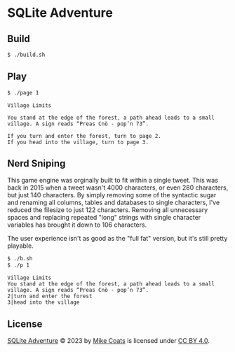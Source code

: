 # SQLite Adventure

## Build

```sh
$ ./build.sh
```

## Play

```sh
$ ./page 1
```

```
Village Limits

You stand at the edge of the forest, a path ahead leads to a small
village. A sign reads “Preas Cnò - pop’n 73”.

If you turn and enter the forest, turn to page 2.
If you head into the village, turn to page 3.
```

## Nerd Sniping

This game engine was orginally built to fit within a single tweet. This
was back in 2015 when a tweet wasn't 4000 characters, or even 280
characters, but just 140 characters. By simply removing some of the
syntactic sugar and renaming all columns, tables and databases to
single characters, I've reduced the filesize to just 122 characters.
Removing all unnecessary spaces and replacing repeated "long" strings
with single character variables has brought it down to 106 characters.

The user experience isn't as good as the "full fat" version, but it's
still pretty playable.

```sh
$ ./b.sh
$ ./p 1
```

```
Village Limits
You stand at the edge of the forest, a path ahead leads to a small
village. A sign reads “Preas Cnò - pop’n 73”.
2|turn and enter the forest
3|head into the village
```

## License

[SQLite Adventure](https://github.com/MikeCoats/sqlite-adventure) © 2023 by [Mike Coats](https://mikecoats.com/) is licensed under [CC BY 4.0](LICENSE.md).
